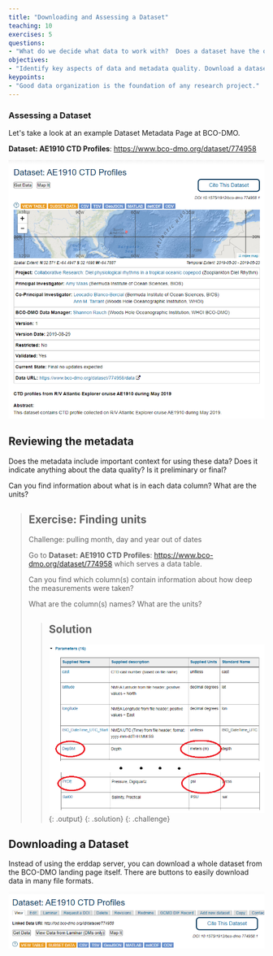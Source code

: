 ```yaml
---
title: "Downloading and Assessing a Dataset"
teaching: 10
exercises: 5
questions:
- "What do we decide what data to work with?  Does a dataset have the quality and metadata we need to analyze it?"
objectives:
- "Identify key aspects of data and metadata quality. Download a dataset and assess it."
keypoints:
- "Good data organization is the foundation of any research project."
---
```



### Assessing a Dataset

Let's take a look at an example Dataset Metadata Page at BCO-DMO. 

**Dataset: AE1910 CTD Profiles**: https://www.bco-dmo.org/dataset/774958

![AE1910_CTD_page1](../fig/AE1910_CTD_page1.png)

## Reviewing the metadata

Does the metadata include important context for using these data?  Does it indicate anything about the data quality? Is it preliminary or final?

Can you find information about what is in each data column?  What are the units?





> ## Exercise: Finding units
>
> Challenge: pulling month, day and year out of dates 
>
>
> Go to **Dataset: AE1910 CTD Profiles**: https://www.bco-dmo.org/dataset/774958 which serves a data table.  
>
> Can you find which column(s) contain information about how deep the measurements were taken?
>
> What are the column(s) names?  What are the units?
>
>
> > ## Solution
> > ![exercise vertical cols](../fig/AE1910_CTD_vertical_solution.png)
> > {: .output}
> {: .solution}
{: .challenge}

## Downloading a Dataset

Instead of using the erddap server, you can download a whole dataset from the BCO-DMO landing page itself. There are buttons to easily download data in many file formats.

![AE1910_CTD bottle badges](../fig/AE1910_CTD_badges.png)
